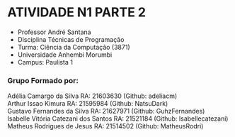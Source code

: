 # ATIVIDADE N1 PARTE 2 

- Professor André Santana
- Disciplina Técnicas de Programação
- Turma: Ciência da Computação (3871)
- Universidade Anhembi Morumbi
- Campus: Paulista 1

### Grupo Formado por:

Adélia Camargo da Silva RA: 21603630 (Github: adeliacm)<br/>
Arthur Issao Kimura RA: 21595984 (Github: NatsuDark)<br/>
Gustavo Fernandes da Silva RA: 21627971 (Github: GuhzFernandes)<br/>
Isabelle Vitória Catezani dos Santos RA: 21521184 (Github: Isabellecatezani)<br/>
Matheus Rodrigues de Jesus RA: 21514502 (Github: MatheusRodri)<br/>
